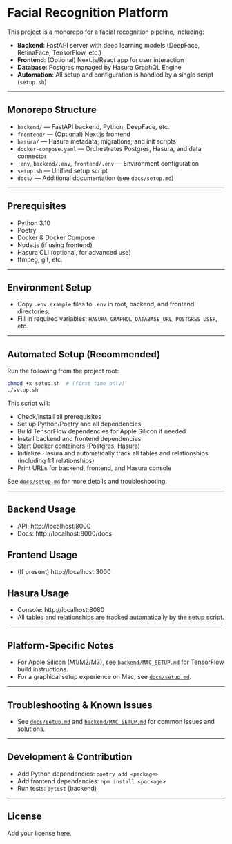 # Facial Recognition Platform

This project is a monorepo for a facial recognition pipeline, including:
- **Backend**: FastAPI server with deep learning models (DeepFace, RetinaFace, TensorFlow, etc.)
- **Frontend**: (Optional) Next.js/React app for user interaction
- **Database**: Postgres managed by Hasura GraphQL Engine
- **Automation**: All setup and configuration is handled by a single script (`setup.sh`)

---

## Monorepo Structure

- `backend/` — FastAPI backend, Python, DeepFace, etc.
- `frontend/` — (Optional) Next.js frontend
- `hasura/` — Hasura metadata, migrations, and init scripts
- `docker-compose.yaml` — Orchestrates Postgres, Hasura, and data connector
- `.env`, `backend/.env`, `frontend/.env` — Environment configuration
- `setup.sh` — Unified setup script
- `docs/` — Additional documentation (see `docs/setup.md`)

---

## Prerequisites
- Python 3.10
- Poetry
- Docker & Docker Compose
- Node.js (if using frontend)
- Hasura CLI (optional, for advanced use)
- ffmpeg, git, etc.

---

## Environment Setup
- Copy `.env.example` files to `.env` in root, backend, and frontend directories.
- Fill in required variables: `HASURA_GRAPHQL_DATABASE_URL`, `POSTGRES_USER`, etc.

---

## Automated Setup (Recommended)

Run the following from the project root:

```bash
chmod +x setup.sh  # (first time only)
./setup.sh
```

This script will:
- Check/install all prerequisites
- Set up Python/Poetry and all dependencies
- Build TensorFlow dependencies for Apple Silicon if needed
- Install backend and frontend dependencies
- Start Docker containers (Postgres, Hasura)
- Initialize Hasura and automatically track all tables and relationships (including 1:1 relationships)
- Print URLs for backend, frontend, and Hasura console

See [`docs/setup.md`](docs/setup.md) for more details and troubleshooting.

---

## Backend Usage
- API: http://localhost:8000
- Docs: http://localhost:8000/docs

## Frontend Usage
- (If present) http://localhost:3000

## Hasura Usage
- Console: http://localhost:8080
- All tables and relationships are tracked automatically by the setup script.

---

## Platform-Specific Notes
- For Apple Silicon (M1/M2/M3), see [`backend/MAC_SETUP.md`](backend/MAC_SETUP.md) for TensorFlow build instructions.
- For a graphical setup experience on Mac, see [`docs/setup.md`](docs/setup.md).

---

## Troubleshooting & Known Issues
- See [`docs/setup.md`](docs/setup.md) and [`backend/MAC_SETUP.md`](backend/MAC_SETUP.md) for common issues and solutions.

---

## Development & Contribution
- Add Python dependencies: `poetry add <package>`
- Add frontend dependencies: `npm install <package>`
- Run tests: `pytest` (backend)

---

## License
Add your license here.
